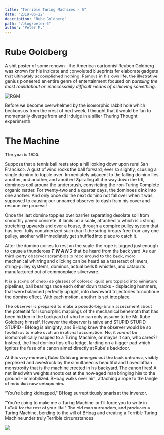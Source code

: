 ```yaml
---
title: "Terrible Turing Machines - 5"
date: "2019-06-22"
description: "Rube Goldberg"
path: "/blog/peter-5"
author: "Peter M."
---
```

<style type='text/css'>
  a {
    border-bottom: 1px solid hsla(131, 75%, 40%, 0.8);
    color: black;
    text-decoration: none;
    -webkit-transition: background-color .25s;
    transition: background-color .25s;
  }
  a:hover {
    background-color: hsla(131, 75%, 40%, 0.8);

  }
</style>

# Rube Goldberg

A shit poster of some renown - the American cartoonist Reuben Goldberg was known for his intricate and convoluted blueprints for elaborate gadgets that ultimately accomplished nothing.  Famous in his own life, the illustrative genius pioneered an entire genre of entertainment focused on _pursuing the most roundabout or unnecessarily difficult means of achieving something_.    

![RGM](http://www.mousetrapcontraptions.com/rube-wifes_letter.jpg)

Before we become overwhelmed by the isomorphic rabbit hole which beckons us from the crest of next week, I thought that it would be fun to momentarily diverge from and indulge in a sillier Thuring Thought experimenth.

# The Machine
The year is 1955.

$\text {Suppose }$ that a tennis ball rests atop a hill looking down upon rural San Francisco.  A gust of wind rocks the ball forward, ever so slightly, causing a single domino to topple over.  Immediately adjacent to the falling domino lies another, and another, and another!  Spiraling all the way down the hill, dominoes coil around the underbrush, constricting the non-Turing Complete organic matter.  For twenty-two and a quarter days, the dominoes clink into one another.  And only once did the next domino not fall over when it was supposed to causing our unnamed observer to dash from his cover and resume the process!

Once the last domino topples over barrier separating desolate soil from smoothly paved concrete, it lands on a scale, attached to which is a string stretching upwards and over a house, through a complex pulley system that has been fully containerized such that if the string breaks free from any one pulley, another will immediately get shuffled into place to catch it.  

After the domino comes to rest on the scale, the rope is tugged just enough to cause a thunderous ***T W A N G*** that be heard from the back yard.  As our third-party observer scrambles to race around to the back, more mechanical whirring and clicking can be heard as a tesseract of levers, string-pulley systems, dominos, actual bells & whistles, and catapults manufactured out of commonplace silverware.

It is a scene of chaos as glasses of colored liquid are toppled into miniature pipelines, ball bearings race each other down tracks - displacing hammers, that were balanced perfectly upright, into downward trajectories to continue the domino effect.  With each motion, another is set into place.  

The observer is prepared to make a pseudo-big-brain assessment about the potential for isomorphic mappings of the mechanical behemoth that has been hidden in the backyard of who he can only assume to be Mr. Rube Goldberg himself.  However the observer is naive and STUPID STUPID STUPID - BHoag is almighty, and BHoag knew the observer would be so foolish as to make such an irrational assumption.  No, it _cannot_ be isomorophically mapped to a Turing Machine, or maybe it can, who cares?!  Instead, the final domino tips off a ledge, landing on a trigger pad which ignites the fuse of a canon aimed directly at Rube's backdoor.  

At this very moment, Rube Goldberg emerges out the back entrance, visibly perplexed and awestruck by the simultaneous beautiful and Lovecraftian monstrosity that is the machine erected in his backyard.  The canon fires!  A net lined with weights shoots out at the now-aged man bringing him to the ground - immobilized.  BHoag walks over him, attaching a rope to the tangle of nets that now entraps him.  

$\text {``You're being kidnapped,"}$ BHoag surreptitiously snarls at the inventor.  

$\text {``You're going to make me a Turing Machine, or I'll force you to write in LaTeX for the rest of your life."}$  The old man surrenders, and produces a Turing Machine, bending to the will of BHoag and creating a Terrible Turing Machine under truly Terrible circumstances.    

![](https://s3.amazonaws.com/pix.iemoji.com/images/emoji/apple/ios-12/256/disappointed-face.png)  
